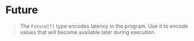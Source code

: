 # Future

> The `Future[T]` type encodes latency in the program. Use it to encode values that will 
become available later during execution.


